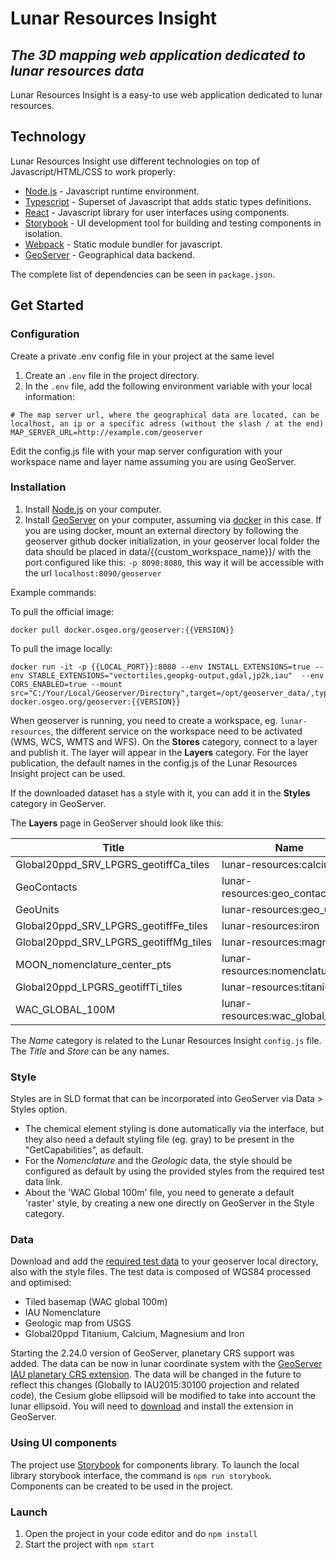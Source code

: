 # Lunar Resources Insight

## _The 3D mapping web application dedicated to lunar resources data_

Lunar Resources Insight is a easy-to use web application dedicated to lunar resources.

## Technology

Lunar Resources Insight use different technologies on top of Javascript/HTML/CSS to work properly:

- [Node.js](https://nodejs.org/) - Javascript runtime environment.
- [Typescript](https://www.typescriptlang.org/) - Superset of Javascript that adds static types definitions.
- [React](https://react.dev/) - Javascript library for user interfaces using components.
- [Storybook](https://storybook.js.org/) - UI development tool for building and testing components in isolation.
- [Webpack](https://webpack.js.org/) - Static module bundler for javascript.
- [GeoServer](https://geoserver.org/) - Geographical data backend.

The complete list of dependencies can be seen in ``package.json``.

## Get Started


### Configuration

Create a private .env config file in your project at the same level

1. Create an `.env` file in the project directory.
2. In the `.env` file, add the following environment variable with your local information:
```
# The map server url, where the geographical data are located, can be localhost, an ip or a specific adress (without the slash / at the end)
MAP_SERVER_URL=http://example.com/geoserver
```

Edit the config.js file with your map server configuration with your workspace name and layer name assuming you are using GeoServer.

### Installation

1. Install [Node.js](https://nodejs.org/) on your computer.
2. Install [GeoServer](https://geoserver.org/) on your computer, assuming via [docker](https://github.com/geoserver/docker) in this case.
If you are using docker, mount an external directory by following the geoserver github docker initialization, in your geoserver local folder the data should be placed in data/{{custom_workspace_name}}/ with the port configured like this: ``-p 8090:8080``, this way it will be accessible with the url ``localhost:8090/geoserver``

Example commands:

To pull the official image:
```
docker pull docker.osgeo.org/geoserver:{{VERSION}}
```

To pull the image locally:
```
docker run -it -p {{LOCAL_PORT}}:8080 --env INSTALL_EXTENSIONS=true --env STABLE_EXTENSIONS="vectortiles,geopkg-output,gdal,jp2k,iau"  --env CORS_ENABLED=true --mount src="C:/Your/Local/Geoserver/Directory",target=/opt/geoserver_data/,type=bind docker.osgeo.org/geoserver:{{VERSION}}
```

When geoserver is running, you need to create a workspace, eg. ``lunar-resources``, the different service on the workspace need to be activated (WMS, WCS, WMTS and WFS). On the **Stores** category, connect to a layer and publish it. The layer will appear in the **Layers** category. For the layer publication, the default names in the config.js of the Lunar Resources Insight project can be used.

If the downloaded dataset has a style with it, you can add it in the **Styles** category in GeoServer.

The **Layers** page in GeoServer should look like this:

| Title                                 | Name                            | Store                       |
|---------------------------------------|---------------------------------|-----------------------------|
| Global20ppd_SRV_LPGRS_geotiffCa_tiles | lunar-resources:calcium         | Calcium                     |
| GeoContacts                           | lunar-resources:geo_contacts    | unified_geologic_v2         |
| GeoUnits                              | lunar-resources:geo_units       | unified_geologic_v2         |
| Global20ppd_SRV_LPGRS_geotiffFe_tiles | lunar-resources:iron            | Iron                        |
| Global20ppd_SRV_LPGRS_geotiffMg_tiles | lunar-resources:magnesium       | Magnesium                   |
| MOON_nomenclature_center_pts          | lunar-resources:nomenclature    | IAU Nomenclature            |
| Global20ppd_LPGRS_geotiffTi_tiles     | lunar-resources:titanium        | Titanium                    |
| WAC_GLOBAL_100M                       | lunar-resources:wac_global_100m | wac_global_morphologic_100m |

The *Name* category is related to the Lunar Resources Insight ``config.js`` file. The *Title* and *Store* can be any names.

### Style

Styles are in SLD format that can be incorporated into GeoServer via Data > Styles option.

- The chemical element styling is done automatically via the interface, but they also need a default styling file (eg. gray) to be present in the "GetCapabilities", as default.
- For the *Nomenclature* and the *Geologic* data, the style should be configured as default by using the provided styles from the required test data link.
- About the 'WAC Global 100m' file, you need to generate a default 'raster' style, by creating a new one directly on GeoServer in the Style category.

### Data

Download and add the [required test data](https://offworldhorizon-my.sharepoint.com/:f:/p/thibaut/EvZYOlu_bHpBt1b8KZHISR4BJv49LEsWeNWsEcjfqvry1w?e=87b22J) to your geoserver local directory, also with the style files. The test data is composed of WGS84 processed and optimised:
- Tiled basemap (WAC global 100m)
- IAU Nomenclature
- Geologic map from USGS
- Global20ppd Titanium, Calcium, Magnesium and Iron

Starting the 2.24.0 version of GeoServer, planetary CRS support was added. The data can be now in lunar coordinate system with the [GeoServer IAU planetary CRS extension](https://docs.geoserver.org/stable/en/user/extensions/iau/index.html). The data will be changed in the future to reflect this changes (Globally to IAU2015:30100 projection and related code), the Cesium globe ellipsoid will be modified to take into account the lunar ellipsoid. You will need to [download](https://sourceforge.net/projects/geoserver/files/GeoServer/) and install the extension in GeoServer.

### Using UI components

The project use [Storybook](https://storybook.js.org/) for components library. To launch the local library storybook interface, the command is ``npm run storybook``. Components can be created to be used in the project.

### Launch

1. Open the project in your code editor and do `npm install`
2. Start the project with `npm start`
